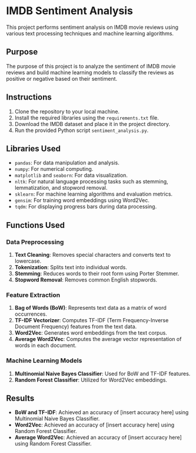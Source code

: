 # IMDB Sentiment Analysis

This project performs sentiment analysis on IMDB movie reviews using various text processing techniques and machine learning algorithms.

## Purpose

The purpose of this project is to analyze the sentiment of IMDB movie reviews and build machine learning models to classify the reviews as positive or negative based on their sentiment.

## Instructions

1. Clone the repository to your local machine.
2. Install the required libraries using the `requirements.txt` file.
3. Download the IMDB dataset and place it in the project directory.
4. Run the provided Python script `sentiment_analysis.py`.

## Libraries Used

- `pandas`: For data manipulation and analysis.
- `numpy`: For numerical computing.
- `matplotlib` and `seaborn`: For data visualization.
- `nltk`: For natural language processing tasks such as stemming, lemmatization, and stopword removal.
- `sklearn`: For machine learning algorithms and evaluation metrics.
- `gensim`: For training word embeddings using Word2Vec.
- `tqdm`: For displaying progress bars during data processing.

## Functions Used

### Data Preprocessing

1. **Text Cleaning**: Removes special characters and converts text to lowercase.
2. **Tokenization**: Splits text into individual words.
3. **Stemming**: Reduces words to their root form using Porter Stemmer.
4. **Stopword Removal**: Removes common English stopwords.

### Feature Extraction

1. **Bag of Words (BoW)**: Represents text data as a matrix of word occurrences.
2. **TF-IDF Vectorizer**: Computes TF-IDF (Term Frequency-Inverse Document Frequency) features from the text data.
3. **Word2Vec**: Generates word embeddings from the text corpus.
4. **Average Word2Vec**: Computes the average vector representation of words in each document.

### Machine Learning Models

1. **Multinomial Naive Bayes Classifier**: Used for BoW and TF-IDF features.
2. **Random Forest Classifier**: Utilized for Word2Vec embeddings.

## Results

- **BoW and TF-IDF**: Achieved an accuracy of [insert accuracy here] using Multinomial Naive Bayes Classifier.
- **Word2Vec**: Achieved an accuracy of [insert accuracy here] using Random Forest Classifier.
- **Average Word2Vec**: Achieved an accuracy of [insert accuracy here] using Random Forest Classifier.
